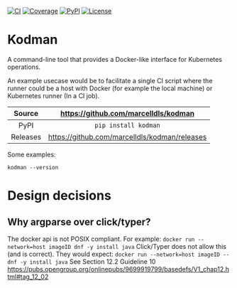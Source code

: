 [![CI](https://github.com/marcelldls/kodman/actions/workflows/ci.yml/badge.svg)](https://github.com/marcelldls/kodman/actions/workflows/ci.yml)
[![Coverage](https://codecov.io/gh/marcelldls/kodman/branch/main/graph/badge.svg)](https://codecov.io/gh/marcelldls/kodman)
[![PyPI](https://img.shields.io/pypi/v/kodman.svg)](https://pypi.org/project/kodman)
[![License](https://img.shields.io/badge/License-Apache%202.0-blue.svg)](https://www.apache.org/licenses/LICENSE-2.0)

# Kodman

A command-line tool that provides a Docker-like interface for Kubernetes operations.

An example usecase would be to facilitate a single CI script where the runner could be
a host with Docker (for example the local machine) or Kubernetes runner (In a CI job).

Source          | <https://github.com/marcelldls/kodman>
:---:           | :---:
PyPI            | `pip install kodman`
Releases        | <https://github.com/marcelldls/kodman/releases>

Some examples:
```
kodman --version
```

# Design decisions

## Why argparse over click/typer?
The docker api is not POSIX compliant.
For example: `docker run --network=host imageID dnf -y install java`
Click/Typer does not allow this (and is correct).
They would expect: `docker run --network=host imageID -- dnf -y install java`
See Section 12.2 Guideline 10 https://pubs.opengroup.org/onlinepubs/9699919799/basedefs/V1_chap12.html#tag_12_02
